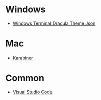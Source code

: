 # Windows
- [Windows Terminal Dracula Theme Json](https://github.com/dracula/windows-terminal/blob/master/dracula.json)

# Mac
- [Karabiner](https://karabiner-elements.pqrs.org)

# Common
- [Visual Studio Code](https://github.com/AFLplusplus/AFLplusplus/blob/stable/docs/fuzzing_in_depth.md#configure)
